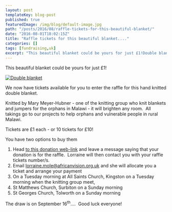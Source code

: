 ```yaml
---
layout: post
templateKey: blog-post
published: true
featuredImage: /img/blog/default-image.jpg
path: "/posts/2016/08/raffle-tickets-for-this-beautiful-blanket/"
date: "2016-08-01T18:02:15Z"
title: "Raffle tickets for this beautiful blanket...."
categories: []
tags: [fundraising,uk]
excerpt: "This beautiful blanket could be yours for just £1!Double blanketWe now have tickets available for y..."
---
```


This beautiful blanket could be yours for just £1!

[![Double blanket](https://f000.backblazeb2.com/file/avm-wp-uploads/2016/08/Raffle-Blanket.jpg)](https://f000.backblazeb2.com/file/avm-wp-uploads/2016/08/Raffle-Blanket.jpg)

We now have tickets available for you to enter the raffle for this hand knitted double blanket.

Knitted by Mary Meyer-Hubner - one of the knitting group who knit blankets and jumpers for the orphans in Malawi - it will brighten any room.  All takings go to our projects to help orphans and vulnerable people in rural Malawi.

Tickets are £1 each - or 10 tickets for £10!

You have two options to buy them

1. Head [to this donation web-link](https://www.charitycheckout.co.uk/1113786/) and leave a message saying that your donation is for the raffle.  Lorraine will then contact you with your raffle tickets number/s.
2. Email lorraine.mole@africanvision.org.uk and she will allocate you a ticket and arrange your payment
3. On a Tuesday morning at All Saints Church, Kingston on a Tuesday morning when the knitting group meet,
4. St Matthews Church, Surbiton on a Sunday morning
5. St Georges Church, Tolworth on a Sunday morning

The draw is on September 16<sup>th</sup>....  Good luck everyone!